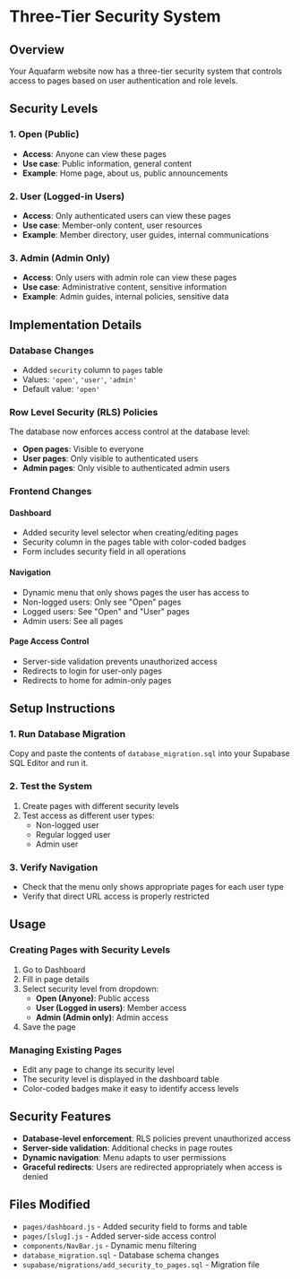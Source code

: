 # Three-Tier Security System

## Overview
Your Aquafarm website now has a three-tier security system that controls access to pages based on user authentication and role levels.

## Security Levels

### 1. **Open** (Public)
- **Access**: Anyone can view these pages
- **Use case**: Public information, general content
- **Example**: Home page, about us, public announcements

### 2. **User** (Logged-in Users)
- **Access**: Only authenticated users can view these pages
- **Use case**: Member-only content, user resources
- **Example**: Member directory, user guides, internal communications

### 3. **Admin** (Admin Only)
- **Access**: Only users with admin role can view these pages
- **Use case**: Administrative content, sensitive information
- **Example**: Admin guides, internal policies, sensitive data

## Implementation Details

### Database Changes
- Added `security` column to `pages` table
- Values: `'open'`, `'user'`, `'admin'`
- Default value: `'open'`

### Row Level Security (RLS) Policies
The database now enforces access control at the database level:
- **Open pages**: Visible to everyone
- **User pages**: Only visible to authenticated users
- **Admin pages**: Only visible to authenticated admin users

### Frontend Changes

#### Dashboard
- Added security level selector when creating/editing pages
- Security column in the pages table with color-coded badges
- Form includes security field in all operations

#### Navigation
- Dynamic menu that only shows pages the user has access to
- Non-logged users: Only see "Open" pages
- Logged users: See "Open" and "User" pages
- Admin users: See all pages

#### Page Access Control
- Server-side validation prevents unauthorized access
- Redirects to login for user-only pages
- Redirects to home for admin-only pages

## Setup Instructions

### 1. Run Database Migration
Copy and paste the contents of `database_migration.sql` into your Supabase SQL Editor and run it.

### 2. Test the System
1. Create pages with different security levels
2. Test access as different user types:
   - Non-logged user
   - Regular logged user
   - Admin user

### 3. Verify Navigation
- Check that the menu only shows appropriate pages for each user type
- Verify that direct URL access is properly restricted

## Usage

### Creating Pages with Security Levels
1. Go to Dashboard
2. Fill in page details
3. Select security level from dropdown:
   - **Open (Anyone)**: Public access
   - **User (Logged in users)**: Member access
   - **Admin (Admin only)**: Admin access
4. Save the page

### Managing Existing Pages
- Edit any page to change its security level
- The security level is displayed in the dashboard table
- Color-coded badges make it easy to identify access levels

## Security Features

- **Database-level enforcement**: RLS policies prevent unauthorized access
- **Server-side validation**: Additional checks in page routes
- **Dynamic navigation**: Menu adapts to user permissions
- **Graceful redirects**: Users are redirected appropriately when access is denied

## Files Modified
- `pages/dashboard.js` - Added security field to forms and table
- `pages/[slug].js` - Added server-side access control
- `components/NavBar.js` - Dynamic menu filtering
- `database_migration.sql` - Database schema changes
- `supabase/migrations/add_security_to_pages.sql` - Migration file 